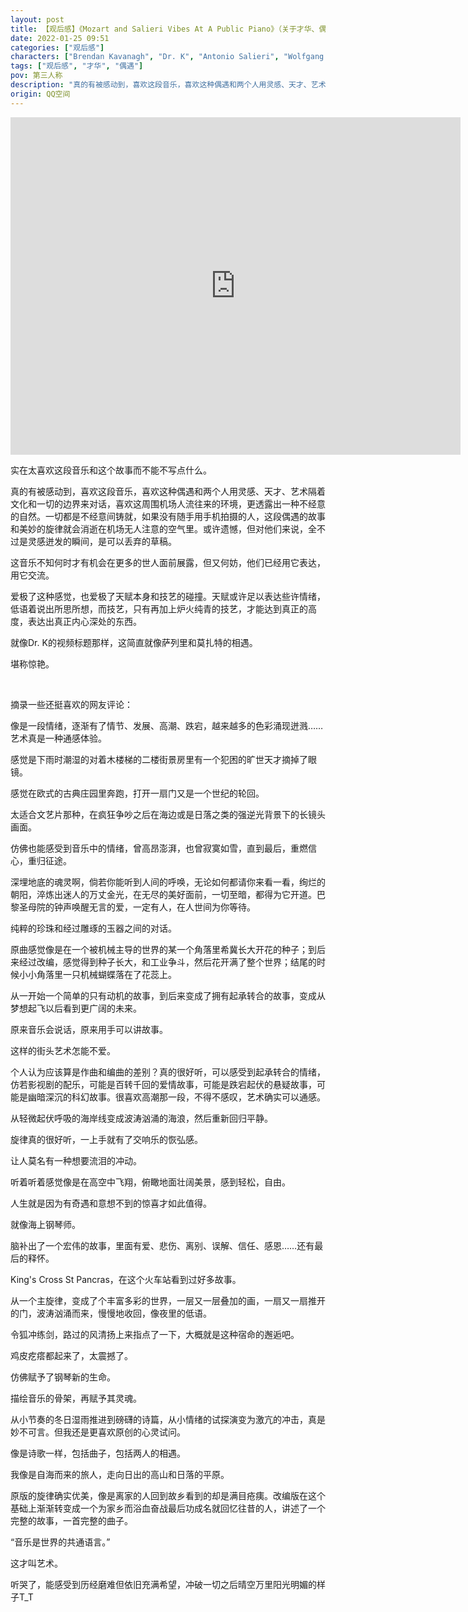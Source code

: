 ```yaml
---
layout: post
title: 【观后感】《Mozart and Salieri Vibes At A Public Piano》（关于才华、偶遇、灵魂的交流）
date: 2022-01-25 09:51
categories: ["观后感"]
characters: ["Brendan Kavanagh", "Dr. K", "Antonio Salieri", "Wolfgang Amadeus Mozart"]
tags: ["观后感", "才华", "偶遇"]
pov: 第三人称
description: "真的有被感动到，喜欢这段音乐，喜欢这种偶遇和两个人用灵感、天才、艺术隔着文化和一切的边界来对话，喜欢这周围机场人流往来的环境，更透露出一种不经意的自然。一切都是不经意间铸就，如果没有随手用手机拍摄的人，这段偶遇的故事和美妙的旋律就会消逝在机场无人注意的空气里。或许遗憾，但对他们来说，全不过是灵感迸发的瞬间，是可以丢弃的草稿。"
origin: QQ空间
---
```


<iframe width="720" height="540" src="https://www.youtube.com/embed/avOG1oyU-NY" frameborder="0" allow="accelerometer; autoplay; clipboard-write; encrypted-media; gyroscope; picture-in-picture" allowfullscreen></iframe>

<br>

实在太喜欢这段音乐和这个故事而不能不写点什么。

真的有被感动到，喜欢这段音乐，喜欢这种偶遇和两个人用灵感、天才、艺术隔着文化和一切的边界来对话，喜欢这周围机场人流往来的环境，更透露出一种不经意的自然。一切都是不经意间铸就，如果没有随手用手机拍摄的人，这段偶遇的故事和美妙的旋律就会消逝在机场无人注意的空气里。或许遗憾，但对他们来说，全不过是灵感迸发的瞬间，是可以丢弃的草稿。

这音乐不知何时才有机会在更多的世人面前展露，但又何妨，他们已经用它表达，用它交流。

爱极了这种感觉，也爱极了天赋本身和技艺的碰撞。天赋或许足以表达些许情绪，低语着说出所思所想，而技艺，只有再加上炉火纯青的技艺，才能达到真正的高度，表达出真正内心深处的东西。

就像Dr. K的视频标题那样，这简直就像萨列里和莫扎特的相遇。

堪称惊艳。

<br>

摘录一些还挺喜欢的网友评论：

像是一段情绪，逐渐有了情节、发展、高潮、跌宕，越来越多的色彩涌现迸溅……艺术真是一种通感体验。

感觉是下雨时潮湿的对着木楼梯的二楼街景房里有一个犯困的旷世天才摘掉了眼镜。

感觉在欧式的古典庄园里奔跑，打开一扇门又是一个世纪的轮回。

太适合文艺片那种，在疯狂争吵之后在海边或是日落之类的强逆光背景下的长镜头画面。

仿佛也能感受到音乐中的情绪，曾高昂澎湃，也曾寂寞如雪，直到最后，重燃信心，重归征途。

深埋地底的魂灵啊，倘若你能听到人间的呼唤，无论如何都请你来看一看，绚烂的朝阳，淬炼出迷人的万丈金光，在无尽的美好面前，一切至暗，都得为它开道。巴黎圣母院的钟声唤醒无言的爱，一定有人，在人世间为你等待。

纯粹的珍珠和经过雕琢的玉器之间的对话。

原曲感觉像是在一个被机械主导的世界的某一个角落里希冀长大开花的种子；到后来经过改编，感觉得到种子长大，和工业争斗，然后花开满了整个世界；结尾的时候小小角落里一只机械蝴蝶落在了花蕊上。

从一开始一个简单的只有动机的故事，到后来变成了拥有起承转合的故事，变成从梦想起飞以后看到更广阔的未来。

原来音乐会说话，原来用手可以讲故事。

这样的街头艺术怎能不爱。

个人认为应该算是作曲和编曲的差别？真的很好听，可以感受到起承转合的情绪，仿若影视剧的配乐，可能是百转千回的爱情故事，可能是跌宕起伏的悬疑故事，可能是幽暗深沉的科幻故事。很喜欢高潮那一段，不得不感叹，艺术确实可以通感。

从轻微起伏呼吸的海岸线变成波涛汹涌的海浪，然后重新回归平静。

旋律真的很好听，一上手就有了交响乐的恢弘感。

让人莫名有一种想要流泪的冲动。

听着听着感觉像是在高空中飞翔，俯瞰地面壮阔美景，感到轻松，自由。

人生就是因为有奇遇和意想不到的惊喜才如此值得。

就像海上钢琴师。

脑补出了一个宏伟的故事，里面有爱、悲伤、离别、误解、信任、感恩……还有最后的释怀。

King's Cross St Pancras，在这个火车站看到过好多故事。

从一个主旋律，变成了个丰富多彩的世界，一层又一层叠加的画，一扇又一扇推开的门，波涛汹涌而来，慢慢地收回，像夜里的低语。

令狐冲练剑，路过的风清扬上来指点了一下，大概就是这种宿命的邂逅吧。

鸡皮疙瘩都起来了，太震撼了。

仿佛赋予了钢琴新的生命。

描绘音乐的骨架，再赋予其灵魂。

从小节奏的冬日湿雨推进到磅礴的诗篇，从小情绪的试探演变为激亢的冲击，真是妙不可言。但我还是更喜欢原创的心灵试问。

像是诗歌一样，包括曲子，包括两人的相遇。

我像是自海而来的旅人，走向日出的高山和日落的平原。

原版的旋律确实优美，像是离家的人回到故乡看到的却是满目疮痍。改编版在这个基础上渐渐转变成一个为家乡而浴血奋战最后功成名就回忆往昔的人，讲述了一个完整的故事，一首完整的曲子。

“音乐是世界的共通语言。”

这才叫艺术。

听哭了，能感受到历经磨难但依旧充满希望，冲破一切之后晴空万里阳光明媚的样子T_T
